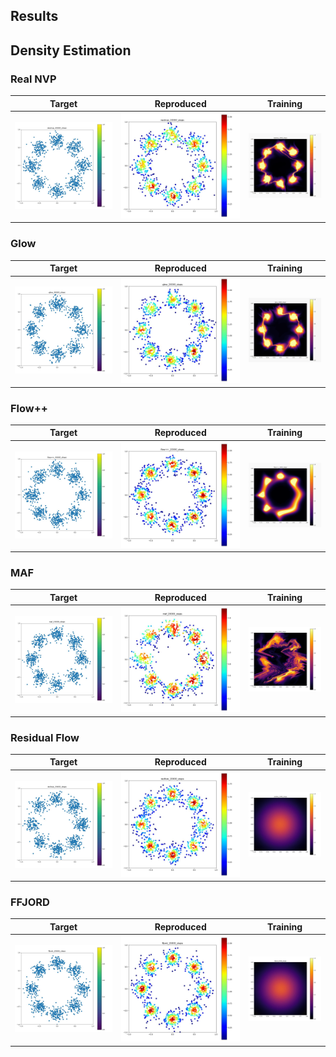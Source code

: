 Results
---

## Density Estimation

### Real NVP

| Target | Reproduced | Training |
|:--------:|:------------:|:----:|
| ![](./density/realnvp/y_data_020000.jpg) | ![](./density/realnvp/y_sample_020000.jpg) | ![](./density/realnvp/movie.gif) |


### Glow

| Target | Reproduced | Training |
|:--------:|:------------:|:----:|
| ![](./density/glow/y_data_020000.jpg) | ![](./density/glow/y_sample_020000.jpg) | ![](./density/glow/movie.gif) |


### Flow++

| Target | Reproduced | Training |
|:--------:|:------------:|:----:|
| ![](./density/flowpp/y_data_020000.jpg) | ![](./density/flowpp/y_sample_020000.jpg) | ![](./density/flowpp/movie.gif) |


### MAF

| Target | Reproduced | Training |
|:--------:|:------------:|:----:|
| ![](./density/maf/y_data_020000.jpg) | ![](./density/maf/y_sample_020000.jpg) | ![](./density/maf/movie.gif) |


### Residual Flow

| Target | Reproduced | Training |
|:--------:|:------------:|:----:|
| ![](./density/resflow/y_data_020000.jpg) | ![](./density/resflow/y_sample_020000.jpg) | ![](./density/resflow/movie.gif) |


### FFJORD

| Target | Reproduced | Training |
|:--------:|:------------:|:----:|
| ![](./density/ffjord/y_data_020000.jpg) | ![](./density/ffjord/y_sample_020000.jpg) | ![](./density/ffjord/movie.gif) |
